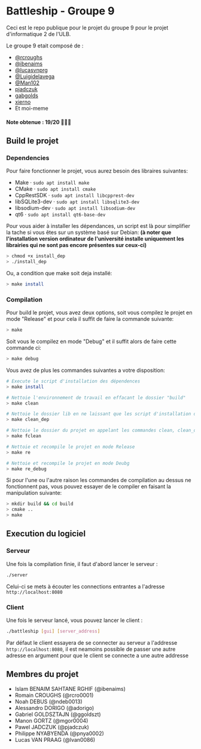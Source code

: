 # Battleship - Groupe 9
Ceci est le repo publique pour le projet du groupe 9 pour le projet d'informatique 2 de l'ULB.

Le groupe 9 etait composé de :
- [@rcroughs](https://github.com/rcroughs)
- [@ibenaims](https://github.com/ibenaims)
- [@lucasvnprg](https://github.com/lucasvnprg)
- [@Luigidelavega](https://github.com/Luigidelavega)
- [@Man102](https://github.com/Man102)
- [pjadczuk](https://github.com/pjadczuk)
- [gabgolds](https://github.com/Gabgolds)
- [xierno](https://github.com/Xierno)
- Et moi-meme

#### Note obtenue : 19/20 🎉🎉🎉

## Build le projet

### Dependencies

Pour faire fonctionner le projet, vous aurez besoin des libraires suivantes:

- Make · `sudo apt install make`
- CMake · `sudo apt install cmake`
- CppRestSDK · `sudo apt install libcpprest-dev`
- libSQLite3-dev · `sudo apt install libsqlite3-dev`
- libsodium-dev · `sudo apt install libsodium-dev`
- qt6 · `sudo apt install qt6-base-dev`

Pour vous aider à installer les dépendances, un script est là pour simplifier la tache si vous êtes sur un système basé sur Debian: **(à noter que l'installation version ordinateur de l'université installe uniquement les librairies qui ne sont pas encore présentes sur ceux-ci)**

```sh
> chmod +x install_dep
> ./install_dep
```

Ou, a condition que make soit deja installé:

```sh
> make install
```

### Compilation

Pour build le projet, vous avez deux options, soit vous compilez le projet en mode "Release" et pour cela il suffit de faire la commande suivante:

```sh
> make
```

Soit vous le compilez en mode "Debug" et il suffit alors de faire cette commande ci:

```sh
> make debug
```

Vous avez de plus les commandes suivantes a votre disposition:

```sh
# Execute le script d'installation des dépendences
> make install

# Nettoie l'environnement de travail en effacant le dossier "build"
> make clean

# Nettoie le dossier lib en ne laissant que les script d'installation des librairies
> make clean_dep

# Nettoie le dossier du projet en appelant les commandes clean, clean_dep et en effaçant les executables
> make fclean

# Nettoie et recompile le projet en mode Release
> make re

# Nettoie et recompile le projet en mode Deubg
> make re_debug
```

Si pour l'une ou l'autre raison les commandes de compilation au dessus ne fonctionnent pas, vous pouvez essayer de le compiler en faisant la manipulation suivante:

```sh
> mkdir build && cd build
> cmake ..
> make
```

## Execution du logiciel

### Serveur

Une fois la compilation finie, il faut d'abord lancer le serveur :

```sh
./server
```

Celui-ci se mets à écouter les connections entrantes a l'adresse `http://localhost:8080`

### Client

Une fois le serveur lancé, vous pouvez lancer le client :

```sh
./battleship [gui] [server_address]
```

Par défaut le client essayera de se connecter au serveur a l'addresse `http://localhost:8080`,
il est neamoins possible de passer une autre adresse en argument pour que le client se connecte a une autre addresse

## Membres du projet

- Islam BENAIM SAHTANE RGHIF (@ibenaims)
- Romain CROUGHS (@rcro0001)
- Noah DEBUS (@ndeb0013)
- Alessandro DORIGO (@adorigo)
- Gabriel GOLDSZTAJN (@ggoldszt)
- Manon GORTZ (@mgor0004)
- Pawel JADCZUK (@pjadczuk)
- Philippe NYABYENDA (@pnya0002)
- Lucas VAN PRAAG (@lvan0086)
